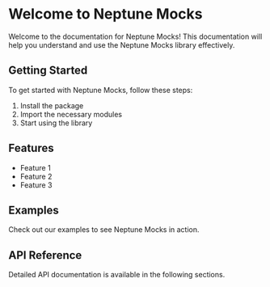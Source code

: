 # Welcome to Neptune Mocks

Welcome to the documentation for Neptune Mocks! This documentation will help you understand and use the Neptune Mocks library effectively.

## Getting Started

To get started with Neptune Mocks, follow these steps:

1. Install the package
2. Import the necessary modules
3. Start using the library

## Features

- Feature 1
- Feature 2
- Feature 3

## Examples

Check out our examples to see Neptune Mocks in action.

## API Reference

Detailed API documentation is available in the following sections. 